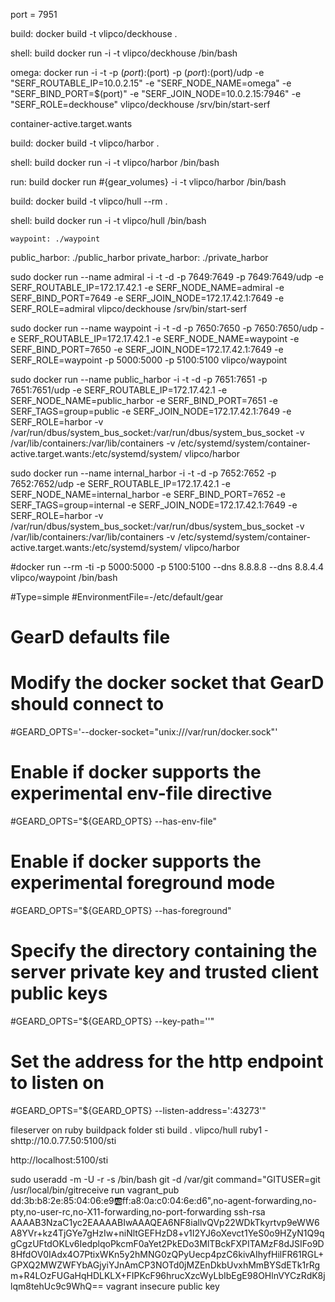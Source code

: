 port = 7951

build:
    docker build -t vlipco/deckhouse .

shell: build
    docker run -i -t vlipco/deckhouse /bin/bash

omega:
    docker run -i -t -p $(port):$(port) -p $(port):$(port)/udp -e "SERF_ROUTABLE_IP=10.0.2.15" -e "SERF_NODE_NAME=omega" -e "SERF_BIND_PORT=$(port)" -e "SERF_JOIN_NODE=10.0.2.15:7946" -e "SERF_ROLE=deckhouse" vlipco/deckhouse /srv/bin/start-serf

container-active.target.wants

build:
    docker build -t vlipco/harbor .

shell: build
    docker run -i -t vlipco/harbor /bin/bash

run: build
    docker run #{gear_volumes} -i -t vlipco/harbor /bin/bash

build:
    docker build -t vlipco/hull --rm .

shell: build
    docker run -i -t vlipco/hull /bin/bash

    waypoint: ./waypoint
public_harbor: ./public_harbor
private_harbor: ./private_harbor


sudo docker run --name admiral -i -t -d -p 7649:7649 -p 7649:7649/udp -e SERF_ROUTABLE_IP=172.17.42.1 -e SERF_NODE_NAME=admiral -e SERF_BIND_PORT=7649 -e SERF_JOIN_NODE=172.17.42.1:7649 -e SERF_ROLE=admiral vlipco/deckhouse /srv/bin/start-serf


sudo docker run --name waypoint -i -t -d -p 7650:7650 -p 7650:7650/udp -e SERF_ROUTABLE_IP=172.17.42.1 -e SERF_NODE_NAME=waypoint -e SERF_BIND_PORT=7650 -e SERF_JOIN_NODE=172.17.42.1:7649 -e SERF_ROLE=waypoint -p 5000:5000 -p 5100:5100 vlipco/waypoint


sudo docker run --name public_harbor -i -t -d -p 7651:7651 -p 7651:7651/udp -e SERF_ROUTABLE_IP=172.17.42.1 -e SERF_NODE_NAME=public_harbor -e SERF_BIND_PORT=7651 -e SERF_TAGS=group=public -e SERF_JOIN_NODE=172.17.42.1:7649 -e SERF_ROLE=harbor -v /var/run/dbus/system_bus_socket:/var/run/dbus/system_bus_socket -v /var/lib/containers:/var/lib/containers -v /etc/systemd/system/container-active.target.wants:/etc/systemd/system/ vlipco/harbor


sudo docker run --name internal_harbor -i -t -d -p 7652:7652 -p 7652:7652/udp -e SERF_ROUTABLE_IP=172.17.42.1 -e SERF_NODE_NAME=internal_harbor -e SERF_BIND_PORT=7652 -e SERF_TAGS=group=internal -e SERF_JOIN_NODE=172.17.42.1:7649 -e SERF_ROLE=harbor -v /var/run/dbus/system_bus_socket:/var/run/dbus/system_bus_socket -v /var/lib/containers:/var/lib/containers -v /etc/systemd/system/container-active.target.wants:/etc/systemd/system/ vlipco/harbor


#docker run --rm -ti -p 5000:5000 -p 5100:5100 --dns 8.8.8.8 --dns 8.8.4.4 vlipco/waypoint /bin/bash


#Type=simple
#EnvironmentFile=-/etc/default/gear

# GearD defaults file

# Modify the docker socket that GearD should connect to
#GEARD_OPTS='--docker-socket="unix:///var/run/docker.sock"'

# Enable if docker supports the experimental env-file directive
#GEARD_OPTS="${GEARD_OPTS} --has-env-file"

# Enable if docker supports the experimental foreground mode
#GEARD_OPTS="${GEARD_OPTS} --has-foreground"

# Specify the directory containing the server private key and trusted client public keys
#GEARD_OPTS="${GEARD_OPTS} --key-path=''"

# Set the address for the http endpoint to listen on
#GEARD_OPTS="${GEARD_OPTS} --listen-address=':43273'"

fileserver on ruby buildpack folder
 sti build . vlipco/hull ruby1 -shttp://10.0.77.50:5100/sti

 http://localhost:5100/sti

 sudo useradd -m -U -r -s /bin/bash git -d /var/git
 command="GITUSER=git /usr/local/bin/gitreceive run vagrant_pub dd:3b:b8:2e:85:04:06:e9:ab:ff:a8:0a:c0:04:6e:d6",no-agent-forwarding,no-pty,no-user-rc,no-X11-forwarding,no-port-forwarding ssh-rsa AAAAB3NzaC1yc2EAAAABIwAAAQEA6NF8iallvQVp22WDkTkyrtvp9eWW6A8YVr+kz4TjGYe7gHzIw+niNltGEFHzD8+v1I2YJ6oXevct1YeS0o9HZyN1Q9qgCgzUFtdOKLv6IedplqoPkcmF0aYet2PkEDo3MlTBckFXPITAMzF8dJSIFo9D8HfdOV0IAdx4O7PtixWKn5y2hMNG0zQPyUecp4pzC6kivAIhyfHilFR61RGL+GPXQ2MWZWFYbAGjyiYJnAmCP3NOTd0jMZEnDkbUvxhMmBYSdETk1rRgm+R4LOzFUGaHqHDLKLX+FIPKcF96hrucXzcWyLbIbEgE98OHlnVYCzRdK8jlqm8tehUc9c9WhQ== vagrant insecure public key